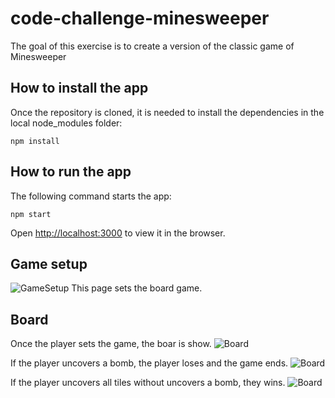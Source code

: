 # code-challenge-minesweeper

The goal of this exercise is to create a version of the classic game of Minesweeper

## How to install the app

Once the repository is cloned, it is needed to install the dependencies in the local node_modules folder:

`npm install`

## How to run the app

The following command starts the app:

`npm start`

Open [http://localhost:3000](http://localhost:3000) to view it in the browser.

## Game setup

![GameSetup](https://panglat.github.io/code-challenge-minesweeper/images/01_page_setup.png 'Game Setup')
This page sets the board game.

## Board

Once the player sets the game, the boar is show.
![Board](https://panglat.github.io/code-challenge-minesweeper/images/02_board.png 'Game board ready to play')

If the player uncovers a bomb, the player loses and the game ends.
![Board](https://panglat.github.io/code-challenge-minesweeper/images/03_lost.png 'The player has lost')

If the player uncovers all tiles without uncovers a bomb, they wins.
![Board](https://panglat.github.io/code-challenge-minesweeper/images/04_won.png 'The player has won')

